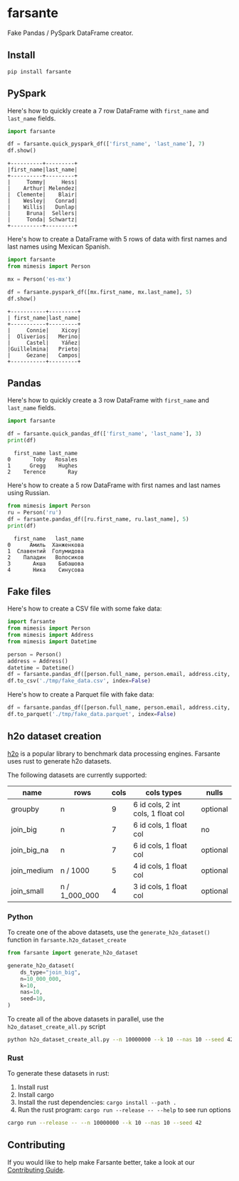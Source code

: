 # farsante

Fake Pandas / PySpark DataFrame creator.

## Install

`pip install farsante`

## PySpark

Here's how to quickly create a 7 row DataFrame with `first_name` and `last_name` fields.

```python
import farsante

df = farsante.quick_pyspark_df(['first_name', 'last_name'], 7)
df.show()
```

```
+----------+---------+
|first_name|last_name|
+----------+---------+
|     Tommy|     Hess|
|    Arthur| Melendez|
|  Clemente|    Blair|
|    Wesley|   Conrad|
|    Willis|   Dunlap|
|     Bruna|  Sellers|
|     Tonda| Schwartz|
+----------+---------+
```

Here's how to create a DataFrame with 5 rows of data with first names and last names using Mexican Spanish.

```python
import farsante
from mimesis import Person

mx = Person('es-mx')

df = farsante.pyspark_df([mx.first_name, mx.last_name], 5)
df.show()
```

```
+-----------+---------+
| first_name|last_name|
+-----------+---------+
|     Connie|    Xicoy|
|  Oliverios|   Merino|
|     Castel|    Yáñez|
|Guillelmina|   Prieto|
|     Gezane|   Campos|
+-----------+---------+
```

## Pandas

Here's how to quickly create a 3 row DataFrame with `first_name` and `last_name` fields.

```python
import farsante

df = farsante.quick_pandas_df(['first_name', 'last_name'], 3)
print(df)
```

```
  first_name last_name
0       Toby   Rosales
1      Gregg    Hughes
2    Terence       Ray
```

Here's how to create a 5 row DataFrame with first names and last names using Russian.

```python
from mimesis import Person
ru = Person('ru')
df = farsante.pandas_df([ru.first_name, ru.last_name], 5)
print(df)
```

```
  first_name   last_name
0      Амиль  Ханженкова
1  Славентий  Голумидова
2    Паладин   Волосиков
3       Акша    Бабашова
4       Ника    Синусова
```

## Fake files

Here's how to create a CSV file with some fake data:

```python
import farsante
from mimesis import Person
from mimesis import Address
from mimesis import Datetime

person = Person()
address = Address()
datetime = Datetime()
df = farsante.pandas_df([person.full_name, person.email, address.city, address.state, datetime.datetime], 3)
df.to_csv('./tmp/fake_data.csv', index=False)
```

Here's how to create a Parquet file with fake data:

```python
df = farsante.pandas_df([person.full_name, person.email, address.city, address.state, datetime.datetime], 3)
df.to_parquet('./tmp/fake_data.parquet', index=False)
```

## h2o dataset creation

[h2o](https://github.com/h2oai/db-benchmark/) is a popular library to benchmark data processing engines. Farsante uses rust to generate h2o datasets.

The following datasets are currently supported:

|name | rows | cols | cols types | nulls |
|-----|------|------|------------|-------|
| groupby | n | 9 | 6 id cols, 2 int cols, 1 float col | optional |
| join_big | n | 7 | 6 id cols, 1 float col | no |
| join_big_na | n | 7 | 6 id cols, 1 float col | optional |
| join_medium | n / 1000| 5 | 4 id cols, 1 float col | optional |
| join_small | n / 1_000_000 | 4 | 3 id cols, 1 float col | optional |

### Python

To create one of the above datasets, use the `generate_h2o_dataset()` function in `farsante.h2o_dataset_create`

```python
from farsante import generate_h2o_dataset

generate_h2o_dataset(
    ds_type="join_big",
    n=10_000_000,
    k=10,
    nas=10,
    seed=10,
)
```

To create all of the above datasets in parallel, use the `h2o_dataset_create_all.py` script

```bash
python h2o_dataset_create_all.py --n 10000000 --k 10 --nas 10 --seed 42
```

### Rust

To generate these datasets in rust:

1. Install rust
2. Install cargo
3. Install the rust dependencies: `cargo install --path .`
4. Run the rust program: `cargo run --release -- --help` to see run options

```bash
cargo run --release -- --n 10000000 --k 10 --nas 10 --seed 42
```

## Contributing

If you would like to help make Farsante better, take a look at our [Contributing Guide](CONTRIBUTING.md).
